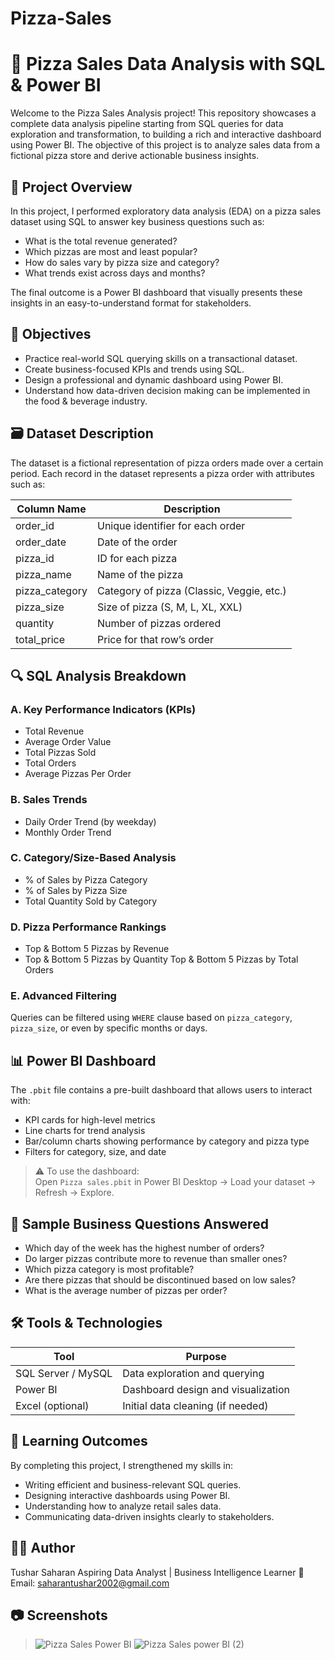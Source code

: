 # Pizza-Sales

# 🍕 Pizza Sales Data Analysis with SQL & Power BI

Welcome to the Pizza Sales Analysis project! This repository showcases a complete data analysis pipeline starting from SQL queries for data exploration and transformation, to building a rich and interactive dashboard using Power BI. The objective of this project is to analyze sales data from a fictional pizza store and derive actionable business insights.

## 📌 Project Overview

In this project, I performed exploratory data analysis (EDA) on a pizza sales dataset using SQL to answer key business questions such as:

- What is the total revenue generated?
- Which pizzas are most and least popular?
- How do sales vary by pizza size and category?
- What trends exist across days and months?

The final outcome is a Power BI dashboard that visually presents these insights in an easy-to-understand format for stakeholders.

## 🧠 Objectives

- Practice real-world SQL querying skills on a transactional dataset.
- Create business-focused KPIs and trends using SQL.
- Design a professional and dynamic dashboard using Power BI.
- Understand how data-driven decision making can be implemented in the food & beverage industry.


## 🗃 Dataset Description

The dataset is a fictional representation of pizza orders made over a certain period. Each record in the dataset represents a pizza order with attributes such as:

| Column Name      | Description                         |
|------------------|-------------------------------------|
| order_id         | Unique identifier for each order    |
| order_date       | Date of the order                   |
| pizza_id         | ID for each pizza                   |
| pizza_name       | Name of the pizza                   |
| pizza_category   | Category of pizza (Classic, Veggie, etc.) |
| pizza_size       | Size of pizza (S, M, L, XL, XXL)    |
| quantity         | Number of pizzas ordered            |
| total_price      | Price for that row’s order          |

## 🔍 SQL Analysis Breakdown

### A. Key Performance Indicators (KPIs)
- Total Revenue
- Average Order Value
- Total Pizzas Sold
- Total Orders
- Average Pizzas Per Order

### B. Sales Trends
- Daily Order Trend (by weekday)
- Monthly Order Trend

### C. Category/Size-Based Analysis
- % of Sales by Pizza Category
- % of Sales by Pizza Size
- Total Quantity Sold by Category

### D. Pizza Performance Rankings
- Top & Bottom 5 Pizzas by Revenue
- Top & Bottom 5 Pizzas by Quantity
  Top & Bottom 5 Pizzas by Total Orders

### E. Advanced Filtering
Queries can be filtered using `WHERE` clause based on `pizza_category`, `pizza_size`, or even by specific months or days.

## 📊 Power BI Dashboard

The `.pbit` file contains a pre-built dashboard that allows users to interact with:

- KPI cards for high-level metrics
- Line charts for trend analysis
- Bar/column charts showing performance by category and pizza type
- Filters for category, size, and date

> ⚠️ To use the dashboard:  
> Open `Pizza sales.pbit` in Power BI Desktop → Load your dataset → Refresh → Explore.

## 🧪 Sample Business Questions Answered

- Which day of the week has the highest number of orders?
- Do larger pizzas contribute more to revenue than smaller ones?
- Which pizza category is most profitable?
- Are there pizzas that should be discontinued based on low sales?
- What is the average number of pizzas per order?

## 🛠 Tools & Technologies

| Tool            | Purpose                              |
|------------------|--------------------------------------|
| SQL Server / MySQL | Data exploration and querying    |
| Power BI     | Dashboard design and visualization   |
| Excel (optional) | Initial data cleaning (if needed)  |

## 🎯 Learning Outcomes

By completing this project, I strengthened my skills in:

- Writing efficient and business-relevant SQL queries.
- Designing interactive dashboards using Power BI.
- Understanding how to analyze retail sales data.
- Communicating data-driven insights clearly to stakeholders.

## 🧑‍💻 Author

Tushar Saharan 
Aspiring Data Analyst | Business Intelligence Learner
📧 Email: saharantushar2002@gmail.com 



## 📷 Screenshots 

>![Pizza Sales Power BI](https://github.com/user-attachments/assets/b1d92952-8853-46cb-8b2b-ede2a1304845)
>![Pizza Sales power BI (2)](https://github.com/user-attachments/assets/0d3789cc-2ee3-4379-ab0b-8d376a8b71ac)





